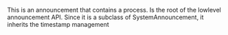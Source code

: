 This is an announcement that contains a process. Is the root of the lowlevel announcement API. Since it is a subclass of SystemAnnouncement, it inherits the timestamp management
